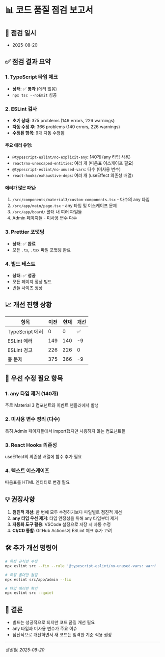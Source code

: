 # 📊 코드 품질 점검 보고서

## 📅 점검 일시
- 2025-08-20

## ✅ 점검 결과 요약

### 1. TypeScript 타입 체크
- **상태**: ✅ **통과** (에러 없음)
- `npx tsc --noEmit` 성공

### 2. ESLint 검사
- **초기 상태**: 375 problems (149 errors, 226 warnings)
- **자동 수정 후**: 366 problems (140 errors, 226 warnings)
- **수정된 항목**: 9개 자동 수정됨

#### 주요 에러 유형:
- `@typescript-eslint/no-explicit-any`: 140개 (any 타입 사용)
- `react/no-unescaped-entities`: 여러 개 (따옴표 이스케이프 필요)
- `@typescript-eslint/no-unused-vars`: 다수 (미사용 변수)
- `react-hooks/exhaustive-deps`: 여러 개 (useEffect 의존성 배열)

#### 에러가 많은 파일:
1. `/src/components/material3/custom-components.tsx` - 다수의 any 타입
2. `/src/app/main/page.tsx` - any 타입 및 이스케이프 문제
3. `/src/app/board/` 폴더 내 여러 파일들
4. Admin 페이지들 - 미사용 변수 다수

### 3. Prettier 포맷팅
- **상태**: ✅ **완료**
- 모든 `.ts`, `.tsx` 파일 포맷팅 완료

### 4. 빌드 테스트
- **상태**: ✅ **성공**
- 모든 페이지 정상 빌드
- 번들 사이즈 정상

## 📈 개선 진행 상황

| 항목 | 이전 | 현재 | 개선 |
|-----|-----|-----|-----|
| TypeScript 에러 | 0 | 0 | ✅ |
| ESLint 에러 | 149 | 140 | -9 |
| ESLint 경고 | 226 | 226 | 0 |
| 총 문제 | 375 | 366 | -9 |

## 🎯 우선 수정 필요 항목

### 1. any 타입 제거 (140개)
주로 Material 3 컴포넌트와 이벤트 핸들러에서 발생

### 2. 미사용 변수 정리 (다수)
특히 Admin 페이지들에서 import했지만 사용하지 않는 컴포넌트들

### 3. React Hooks 의존성
useEffect의 의존성 배열에 함수 추가 필요

### 4. 텍스트 이스케이프
따옴표를 HTML 엔티티로 변경 필요

## 💡 권장사항

1. **점진적 개선**: 한 번에 모두 수정하기보다 파일별로 점진적 개선
2. **any 타입 우선 제거**: 타입 안정성을 위해 any 타입부터 제거
3. **자동화 도구 활용**: VSCode 설정으로 저장 시 자동 수정
4. **CI/CD 통합**: GitHub Actions에 ESLint 체크 추가 고려

## 🛠️ 추가 개선 명령어

```bash
# 특정 규칙만 수정
npx eslint src --fix --rule '@typescript-eslint/no-unused-vars: warn'

# 특정 폴더만 점검
npx eslint src/app/admin --fix

# 타입 에러만 확인
npx eslint src --quiet
```

## 📝 결론

- 빌드는 성공적으로 되지만 코드 품질 개선 필요
- any 타입과 미사용 변수가 주요 이슈
- 점진적으로 개선하면서 새 코드는 엄격한 기준 적용 권장

---

*생성일: 2025-08-20*